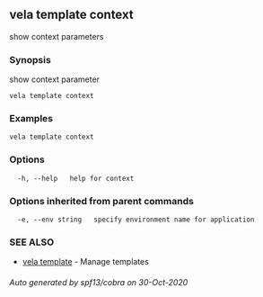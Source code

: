 ## vela template context

show context parameters

### Synopsis

show context parameter

```
vela template context
```

### Examples

```
vela template context
```

### Options

```
  -h, --help   help for context
```

### Options inherited from parent commands

```
  -e, --env string   specify environment name for application
```

### SEE ALSO

* [vela template](vela_template.md)	 - Manage templates

###### Auto generated by spf13/cobra on 30-Oct-2020
